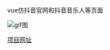 vue仿抖音官网和抖音音乐人等页面

![gif图](./gif/1.gif)


[项目网址]( https://htmlpreview.github.io/?https://github.com/Tumbleweeeed/douyin/blob/master/dist/index.html#/)
